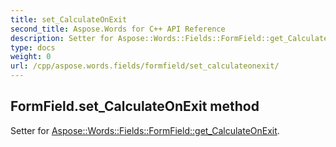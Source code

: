 ```yaml
---
title: set_CalculateOnExit
second_title: Aspose.Words for C++ API Reference
description: Setter for Aspose::Words::Fields::FormField::get_CalculateOnExit. 
type: docs
weight: 0
url: /cpp/aspose.words.fields/formfield/set_calculateonexit/
---
```

## FormField.set_CalculateOnExit method


Setter for [Aspose::Words::Fields::FormField::get_CalculateOnExit](./get_calculateonexit/).

